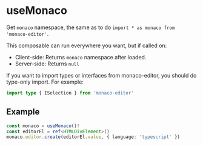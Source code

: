 # useMonaco
Get `monaco` namespace, the same as to do `import * as monaco from 'monaco-editor'`.

This composable can run everywhere you want, but if called on:
- Client-side: Returns `monaco` namespace after loaded.
- Server-side: Returns `null`

If you want to import types or interfaces from monaco-editor, you should do type-only import. For example:
```ts
import type { ISelection } from 'monaco-editor'
```

## Example
```ts
const monaco = useMonaco()!
const editorEl = ref<HTMLDivElement>()
monaco.editor.create(editorEl.value, { language: 'typescript' })
```
